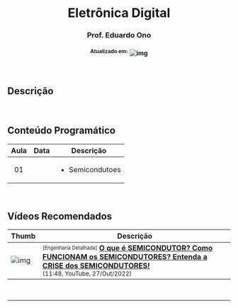 <h1 align="center">Eletrônica Digital</h1>
<h3 align="center">Prof. Eduardo Ono</h3>
<h4 align="center"><sup>Atualizado em:</sup> <img src="https://img.shields.io/github/last-commit/eduardo-ono/Eletronica-Digital" alt="img"></h4>

&nbsp;

## Descrição

&nbsp;

## Conteúdo Programático

| Aula | Data | Descrição |
| :-: | --- | --- |
| 01  |     | <ul><li>Semicondutoes</li></ul> |

&nbsp;

## Vídeos Recomendados

| Thumb | Descrição |
| --- | --- |
| ![img](https://img.youtube.com/vi/294T86wiM9U/default.jpg) | <sup><sub>[Engenharia Detalhada]</sub></sup> [__O que é SEMICONDUTOR? Como FUNCIONAM os SEMICONDUTORES? Entenda a CRISE dos SEMICONDUTORES!__](https://www.youtube.com/watch?v=294T86wiM9U)<br><sub>(11:48, YouTube, 27/Out/2022)</sub> |

&nbsp;

---

<h6 align="center"><img src="https://img.shields.io/github/commit-activity/w/eduardo-ono/Eletronica-Digital" alt=""> <img src="https://img.shields.io/github/commit-activity/m/eduardo-ono/Eletronica-Digital" alt=""> <img src="https://img.shields.io/github/commit-activity/y/eduardo-ono/Eletronica-Digital" alt=""> <img src="https://img.shields.io/github/contributors/eduardo-ono/Eletronica-Digital" alt=""></h6>
